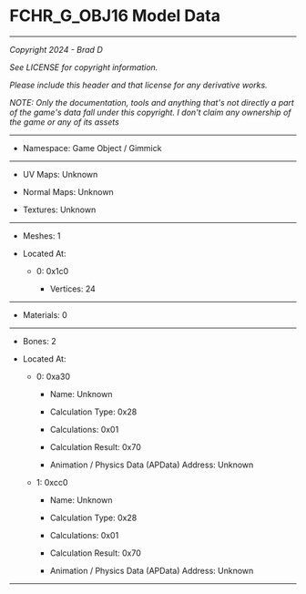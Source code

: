 # FCHR_G_OBJ16 Model Data

---

*Copyright 2024 - Brad D*

*See LICENSE for copyright information.*

*Please include this header and that license for any derivative works.*

*NOTE: Only the documentation, tools and anything that's not directly a part of the game's data fall under this copyright. I don't claim any ownership of the game or any of its assets*

---

* Namespace: Game Object / Gimmick

---

* UV Maps: Unknown

* Normal Maps: Unknown

* Textures: Unknown

---

* Meshes: 1

* Located At:

  * 0: 0x1c0

    * Vertices: 24

---

* Materials: 0

---

* Bones: 2

* Located At:

  * 0: 0xa30

    * Name: Unknown

    * Calculation Type: 0x28

    * Calculations: 0x01

    * Calculation Result: 0x70

    * Animation / Physics Data (APData) Address: Unknown

  * 1: 0xcc0

    * Name: Unknown

    * Calculation Type: 0x28

    * Calculations: 0x01

    * Calculation Result: 0x70

    * Animation / Physics Data (APData) Address: Unknown

---


